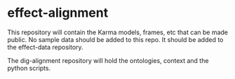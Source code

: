 # effect-alignment

This repository will contain the Karma models, frames, etc that can be made public.
No sample data should be added to this repo. It should be added to the effect-data repository.

The dig-alignment repository will hold the ontologies, context and the python scripts.



